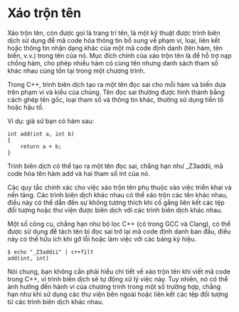# Xáo trộn tên
Xáo trộn tên, còn được gọi là trang trí tên, là một kỹ thuật được trình biên dịch sử dụng để mã code hóa thông tin bổ sung về phạm vi, loại, liên kết hoặc thông tin nhận dạng khác của một mã code định danh (tên hàm, tên biến, v.v.) trong tên của nó. Mục đích chính của xáo trộn tên là để hỗ trợ nạp chồng hàm, cho phép nhiều hàm có cùng tên nhưng danh sách tham số khác nhau cùng tồn tại trong một chương trình.

Trong C++, trình biên dịch tạo ra một tên đọc sai cho mỗi hàm và biến dựa trên phạm vi và kiểu của chúng. Tên đọc sai thường được hình thành bằng cách ghép tên gốc, loại tham số và thông tin khác, thường sử dụng tiền tố hoặc hậu tố.

Ví dụ: giả sử bạn có hàm sau:
~~~
int add(int a, int b)
{
    return a + b;
}
~~~
Trình biên dịch có thể tạo ra một tên đọc sai, chẳng hạn như _Z3addii, mã code hóa tên hàm add và hai tham số int của nó.

Các quy tắc chính xác cho việc xáo trộn tên phụ thuộc vào việc triển khai và nền tảng. Các trình biên dịch khác nhau có thể xáo trộn các tên khác nhau, điều này có thể dẫn đến sự không tương thích khi cố gắng liên kết các tệp đối tượng hoặc thư viện được biên dịch với các trình biên dịch khác nhau.

Một số công cụ, chẳng hạn như bộ lọc C++ (có trong GCC và Clang), có thể được sử dụng để tách tên bị đọc sai trở lại mã code định danh ban đầu, điều này có thể hữu ích khi gỡ lỗi hoặc làm việc với các bảng ký hiệu.
~~~
$ echo "_Z3addii" | c++filt
add(int, int)
~~~
Nói chung, bạn không cần phải hiểu chi tiết về xáo trộn tên khi viết mã code trong C++, vì trình biên dịch sẽ tự động xử lý việc này. Tuy nhiên, nó có thể ảnh hưởng đến hành vi của chương trình trong một số trường hợp, chẳng hạn như khi sử dụng các thư viện bên ngoài hoặc liên kết các tệp đối tượng từ các trình biên dịch khác nhau.